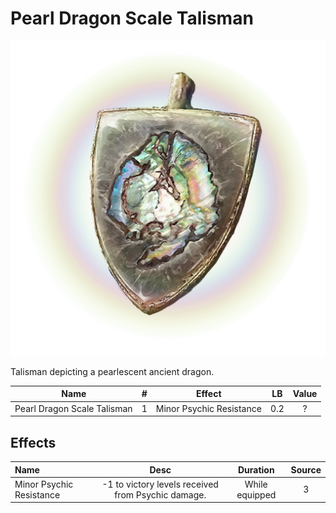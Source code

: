 # Pearl Dragon Scale Talisman

![Copyrighted Image](PearlDragonScaleTalisman.png)



Talisman depicting a pearlescent ancient dragon.



|            Name            | # |          Effect          | LB | Value |
| :-------------------------: | :-: | :----------------------: | :-: | :---: |
| Pearl Dragon Scale Talisman | 1 | Minor Psychic Resistance | 0.2 |   ?   |

## Effects

| Name                     |                       Desc                       |    Duration    | Source |
| :----------------------- | :------------------------------------------------: | :------------: | :-----------: |
| Minor Psychic Resistance | -1 to victory levels received from Psychic damage. | While equipped |       3       |
